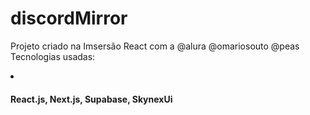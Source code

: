 # discordMirror
Projeto criado na Imsersão React com a @alura @omariosouto @peas
Tecnologias usadas:
  <li>
 <h4>React.js, Next.js, Supabase, SkynexUi<h4>
   </li>
